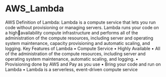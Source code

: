 # AWS_Lambda
AWS Definition of Lambda:
Lambda is a compute service that lets you run code without provisioning or managing servers. Lambda runs your code on a highavailability compute infrastructure and performs all of the administration of the compute resources, including server and operating system 
maintenance, capacity provisioning and automatic scaling, and logging.
Key Features of Lambda
• Compute Service
• Highly Available
• All of the administration of the compute resources, including server and operating system maintenance, automatic scaling, and logging.
• Provisioning done by AWS and Pay as you use
• Bring your code and run on Lambda
• Lambda is a serverless, event-driven compute service
